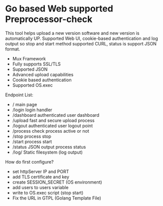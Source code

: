 # Go based Web supported Preprocessor-check
This tool helps upload a new version software and new version is automatically UP. Supported Web UI, cookie-based authentication and log output so stop and start method supported CURL, status is support JSON format.

- Mux Framework
- Fully supports SSL/TLS
- Supported JSON
- Advanced upload capabilities
- Cookie based authentication
- Supported OS.exec

Endpoint List:
- / main page
- /login login handler
- /dashboard authenticated user dashboard
- /upload fast and secure upload process
- /logout authenticated user logout point
- /process check process active or not
- /stop process stop 
- /start process start
- /status JSON output process status
- /log/ Static filesystem (log output)

How do first configure?

- set httpServer IP and PORT
- add TLS certificate and key
- create SESSION_SECRET (OS environment)
- add users to users variable
- write to OS.exec script (stop start)
- Fix the URL in GTPL (Golang Template File) 
